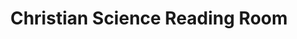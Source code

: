 ---
title: "Christian Science Reading Room"
url: /ashland/christian-science-reading-room/
shop: Bücher
---